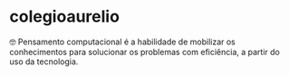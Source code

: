 # colegioaurelio
🤓 Pensamento computacional é a habilidade de mobilizar os conhecimentos para solucionar os problemas com eficiência, a partir do uso da tecnologia.
